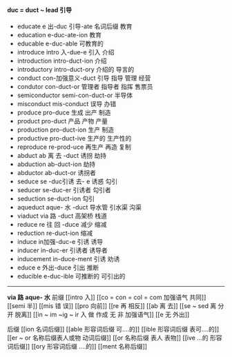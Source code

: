 #### duc = duct ~ lead 引导
- educate e 出-duc 引导-ate 名词后缀 教育
- education e-duc-ate-ion 教育
- educable e-duc-able 可教育的 
- introduce intro 入-due-e  引入 介绍
- introduction intro-duct-ion 介绍
- introductory intro-duct-ory 介绍的 导言的
- conduct con-加强意义-duct 引导 指导 管理 经营
- condutor con-duct-or 管理者 指导者 指挥 售票员
- semiconductor semi-con-duct-or 半导体
- misconduct mis-conduct 误导 办错
- produce pro-duce 生成 出产 制造
- product pro-duct 产品 产物 产量
- production pro-duct-ion 生产 制造
- productive pro-duct-ive 生产的 生产性的
- reproduce re-prod-uce 再生产 再造 复制
- abduct ab 离 去 -duct 诱拐 劫持 
- abduction ab-duct-ion 劫持
- abductor ab-duct-or 诱拐者 
- seduce se -duc引诱 去- e 诱惑 勾引
- seducer se-duc-er 引诱者 勾引者
- seduction se-duct-ion 勾引
- aqueduct aque- 水 -duct 导水管 引水渠 沟渠
- viaduct via 路 -duct 高架桥 栈道
- reduce re 往 回 -duce  减少 缩减
- reduction re-duct-ion 缩减
- induce in加强-duc-e  引诱 诱导
- inducer in-duc-er 引诱者 诱导者
- inducement in-duce-ment 引诱 劝诱
- educe e 外出-duce 引出 推断
- educible e-duc-ible 可推断的 可引出的

---
**via 路**  **aque- 水**
前缀
[[intro 入]]
[[co = con  = col = com  加强语气 共同]]
[[semi 半]]
[[mis 错 误]]
[[pro 向前]]
[[re  再  相反]]
[[ab 离 去]]
[[se  ~ sed 离 分开 脱离]]
[[in  ~ im ~ig ~ ir 入 做 作成  无 非 加强语气]]
[[e 无 外出]]

后缀
[[ion  名词后缀]]
[[able  形容词后缀 可....的]]
[[ible 形容词后缀 表可....的]]
[[er  ~ or 名称后缀表人或物 动词后缀]]
[[or 名称后缀 表人 表物]]
[[ive ...的 形容词后缀]]
[[ory 形容词后缀 ....的]]
[[ment 名称后缀]]